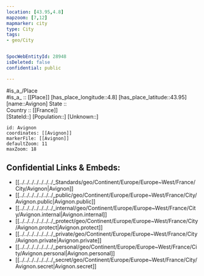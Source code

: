 ```yaml
---
location: [43.95,4.8] 
mapzoom: [7,12] 
mapmarker: city 
type: City
tags:
- geo/City


SpocWebEntityId: 28948
isDeleted: false
confidential: public

---
```

#is_a_/Place  
#is_a_ :: [[Place]] 
[has_place_longitude::4.8] 
[has_place_latitude::43.95] 
[name::Avignon] 
State ::  
Country :: [[France]]  
[StateId::] 
[Population::] 
[Unknown::] 


```leaflet
id: Avignon
coordinates: [[Avignon]] 
markerFile: [[Avignon]] 
defaultZoom: 11 
maxZoom: 18
```


## Confidential Links & Embeds: 
- [[../../../../../../../_Standards/geo/Continent/Europe/Europe~West/France/City/Avignon|Avignon]] 
- [[../../../../../../../_public/geo/Continent/Europe/Europe~West/France/City/Avignon.public|Avignon.public]] 
- [[../../../../../../../_internal/geo/Continent/Europe/Europe~West/France/City/Avignon.internal|Avignon.internal]] 
- [[../../../../../../../_protect/geo/Continent/Europe/Europe~West/France/City/Avignon.protect|Avignon.protect]] 
- [[../../../../../../../_private/geo/Continent/Europe/Europe~West/France/City/Avignon.private|Avignon.private]] 
- [[../../../../../../../_personal/geo/Continent/Europe/Europe~West/France/City/Avignon.personal|Avignon.personal]] 
- [[../../../../../../../_secret/geo/Continent/Europe/Europe~West/France/City/Avignon.secret|Avignon.secret]] 
